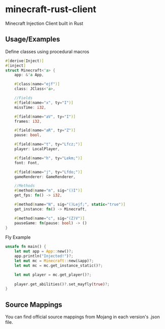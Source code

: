 # minecraft-rust-client

Minecraft Injection Client built in Rust

## Usage/Examples

Define classes using procedural macros
```rust
#[derive(Inject)]
#[inject]
struct Minecraft<'a> {
    app: &'a App,

    #[class(name="ejf")]
    class: JClass<'a>,

    //Fields
    #[field(name="x", ty="I")]
    missTime: i32,

    #[field(name="aV", ty="I")]
    frames: i32,

    #[field(name="aR", ty="Z")]
    pause: bool,

    #[field(name="t", ty="Lfcz;")]
    player: LocalPlayer,

    #[field(name="h", ty="Lekm;")]
    font: Font,

    #[field(name="j", ty="Lfdo;")]
    gameRenderer: GameRenderer,

    //Methods
    #[method(name="m", sig="()I")]
    get_fps: fn() -> i32,

    #[method(name="N", sig="()Lejf;", static="true")]
    get_instance: fn() -> Minecraft,

    #[method(name="c", sig="(Z)V")]
    pauseGame: fn(pause: bool) -> ()
}
```

Fly Example

```rust
unsafe fn main() {
    let mut app = App::new()?;
    app.println("Injected!")?;
    let mut mc = Minecraft::new(&app)?;
    let mut mc = mc.get_instance_static()?;

    let mut player = mc.get_player()?;
    
    player.get_abilities()?.set_mayfly(true)?;
}
```

## Source Mappings
You can find official source mappings from Mojang in each version's .json file.